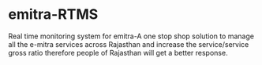 # emitra-RTMS
Real time monitoring system for emitra-A one stop shop solution to manage all the e-mitra services across Rajasthan and increase the service/service gross ratio therefore people of Rajasthan will get a better response.
